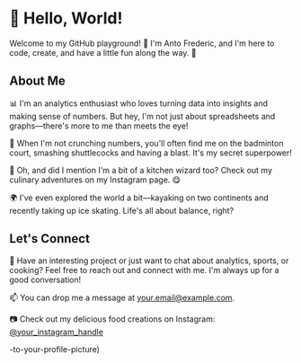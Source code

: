 # 👋 Hello, World!

Welcome to my GitHub playground! 🚀 I'm Anto Frederic, and I'm here to code, create, and have a little fun along the way. 🎉

## About Me

📊 I'm an analytics enthusiast who loves turning data into insights and making sense of numbers. But hey, I'm not just about spreadsheets and graphs—there's more to me than meets the eye!

🏸 When I'm not crunching numbers, you'll often find me on the badminton court, smashing shuttlecocks and having a blast. It's my secret superpower!

🍳 Oh, and did I mention I'm a bit of a kitchen wizard too? Check out my culinary adventures on my Instagram page. 😋

🌍 I've even explored the world a bit—kayaking on two continents and recently taking up ice skating. Life's all about balance, right?

## Let's Connect

💬 Have an interesting project or just want to chat about analytics, sports, or cooking? Feel free to reach out and connect with me. I'm always up for a good conversation!

📫 You can drop me a message at [your.email@example.com](mailto:ahenrymo@purdue.edu).

📷 Check out my delicious food creations on Instagram: [@your_instagram_handle](https://www.instagram.com/your_instagram_handle/)

-to-your-profile-picture)


<!---
ahenrymo/ahenrymo is a ✨ special ✨ repository because its `README.md` (this file) appears on your GitHub profile.
You can click the Preview link to take a look at your changes.
--->
